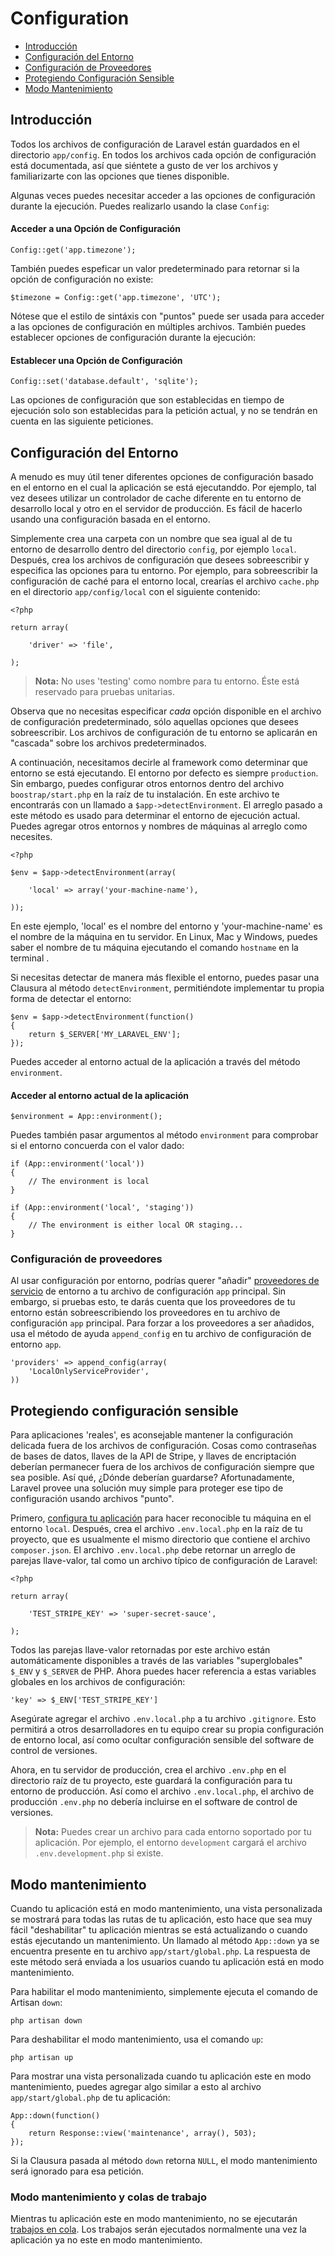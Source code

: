 # Configuration

- [Introducción](#introduction)
- [Configuración del Entorno](#environment-configuration)
- [Configuración de Proveedores](#provider-configuration)
- [Protegiendo Configuración Sensible](#protecting-sensitive-configuration)
- [Modo Mantenimiento](#maintenance-mode)

<a name="introduction"></a>
## Introducción

Todos los archivos de configuración de Laravel están guardados en el directorio `app/config`. En todos los archivos cada opción de configuración está documentada, así que siéntete a gusto de ver los archivos y familiarizarte con las opciones que tienes disponible.

Algunas veces puedes necesitar acceder a las opciones de configuración durante la ejecución. Puedes realizarlo usando la clase `Config`:

#### Acceder a una Opción de Configuración

	Config::get('app.timezone');

También puedes espeficar un valor predeterminado para retornar si la opción de configuración no existe:

	$timezone = Config::get('app.timezone', 'UTC');

Nótese que el estilo de sintáxis con "puntos" puede ser usada para acceder a las opciones de configuración en múltiples archivos. También puedes establecer opciones de configuración durante la ejecución:

#### Establecer una Opción de Configuración

	Config::set('database.default', 'sqlite');

Las opciones de configuración que son establecidas en tiempo de ejecución solo son establecidas para la petición actual, y no se tendrán en cuenta en las siguiente peticiones.

<a name="environment-configuration"></a>
## Configuración del Entorno

A menudo es muy útil tener diferentes opciones de configuración basado en el entorno en el cual la aplicación se está ejecutanddo. Por ejemplo, tal vez desees utilizar un controlador de cache diferente en tu entorno de desarrollo local y otro en el servidor de producción. Es fácil de hacerlo usando una configuración basada en el entorno.

Simplemente crea una carpeta con un nombre que sea igual al de tu entorno de desarrollo dentro del directorio `config`, por ejemplo `local`. Después, crea los archivos de configuración que desees sobreescribir y especifica las opciones para tu entorno. Por ejemplo, para sobreescribir la configuración de caché para el entorno local, crearías el archivo `cache.php` en el directorio `app/config/local` con el siguiente contenido:

	<?php

	return array(

		'driver' => 'file',

	);

> **Nota:** No uses 'testing' como nombre para tu entorno. Éste está reservado para pruebas unitarias.

Observa que no necesitas especificar _cada_ opción disponible en el archivo de configuración predeterminado, sólo aquellas opciones que desees sobreescribir. Los archivos de configuración de tu entorno se aplicarán en "cascada" sobre los archivos predeterminados.

A continuación, necesitamos decirle al framework como determinar que entorno se está ejecutando. El entorno por defecto es siempre `production`. Sin embargo, puedes configurar otros entornos dentro del archivo `boostrap/start.php` en la raíz de tu instalación. En este archivo te encontrarás con un llamado a `$app->detectEnvironment`. El arreglo pasado a este método es usado para determinar el entorno de ejecución actual. Puedes agregar otros entornos y nombres de máquinas al arreglo como necesites.

    <?php

    $env = $app->detectEnvironment(array(

        'local' => array('your-machine-name'),

    ));

En este ejemplo, 'local' es el nombre del entorno y 'your-machine-name' es el nombre de la máquina en tu servidor. En Linux, Mac y Windows, puedes saber el nombre de tu máquina ejecutando el comando `hostname` en la terminal .

Si necesitas detectar de manera más flexible el entorno, puedes pasar una Clausura al método `detectEnvironment`, permitiéndote implementar tu propia forma de detectar el entorno:

	$env = $app->detectEnvironment(function()
	{
		return $_SERVER['MY_LARAVEL_ENV'];
	});

Puedes acceder al entorno actual de la aplicación a través del método `environment`.

#### Acceder al entorno actual de la aplicación

	$environment = App::environment();

Puedes también pasar argumentos al método `environment` para comprobar si el entorno concuerda con el valor dado:

	if (App::environment('local'))
	{
		// The environment is local
	}

	if (App::environment('local', 'staging'))
	{
		// The environment is either local OR staging...
	}

<a name="provider-configuration"></a>
### Configuración de proveedores

Al usar configuración por entorno, podrías querer "añadir" [proveedores de servicio](/4.1/ioc#service-providers) de entorno a tu archivo de configuración `app` principal. Sin embargo, si pruebas esto, te darás cuenta que los proveedores de tu entorno están sobreescribiendo los proveedores en tu archivo de configuración `app` principal. Para forzar a los proveedores a ser añadidos, usa el método de ayuda `append_config` en tu archivo de configuración de entorno `app`.

	'providers' => append_config(array(
		'LocalOnlyServiceProvider',
	))

<a name="protecting-sensitive-configuration"></a>
## Protegiendo configuración sensible

Para aplicaciones 'reales', es aconsejable mantener la configuración delicada fuera de los archivos de configuración. Cosas como contraseñas de bases de datos, llaves de la API de Stripe, y llaves de encriptación deberían permanecer fuera de los archivos de configuración siempre que sea posible. Así qué, ¿Dónde deberían guardarse? Afortunadamente, Laravel provee una solución muy simple para proteger ese tipo de configuración usando archivos "punto".<!-- TODO "dot" -->

Primero, [configura tu aplicación](/4.1/configuration#environment-configuration) para hacer reconocible tu máquina en el entorno `local`. Después, crea el archivo `.env.local.php` en la raíz de tu proyecto, que es usualmente el mismo directorio que contiene el archivo `composer.json`. El archivo `.env.local.php` debe retornar un arreglo de parejas llave-valor, tal como un archivo típico de configuración de Laravel:

	<?php

	return array(

		'TEST_STRIPE_KEY' => 'super-secret-sauce',

	);

Todos las parejas llave-valor retornadas por este archivo están automáticamente disponibles a través de las variables "superglobales" `$_ENV` y `$_SERVER` de PHP. Ahora puedes hacer referencia a estas variables globales en los archivos de configuración:

	'key' => $_ENV['TEST_STRIPE_KEY']

Asegúrate agregar el archivo `.env.local.php` a tu archivo `.gitignore`. Esto permitirá a otros desarrolladores en tu equipo crear su propia configuración de entorno local, así como ocultar configuración sensible del software de control de versiones.

Ahora, en tu servidor de producción, crea el archivo `.env.php` en el directorio raíz de tu proyecto, este guardará la configuración para tu entorno de producción. Así como el archivo `.env.local.php`, el archivo de producción `.env.php` no debería incluirse en el software de control de versiones.

> **Nota:** Puedes crear un archivo para cada entorno soportado por tu aplicación. Por ejemplo, el entorno `development` cargará el archivo `.env.development.php` si existe.

<a name="maintenance-mode"></a>
## Modo mantenimiento

Cuando tu aplicación está en modo mantenimiento, una vista personalizada se mostrará para todas las rutas de tu aplicación, esto hace que sea muy fácil "deshabilitar" tu aplicación mientras se está actualizando o cuando estás ejecutando un mantenimiento. Un llamado al método `App::down` ya se encuentra presente en tu archivo `app/start/global.php`. La respuesta de este método será enviada a los usuarios cuando tu aplicación está en modo mantenimiento.

Para habilitar el modo mantenimiento, simplemente ejecuta el comando de Artisan `down`:

	php artisan down

Para deshabilitar el modo mantenimiento, usa el comando `up`:

	php artisan up

Para mostrar una vista personalizada cuando tu aplicación este en modo mantenimiento, puedes agregar algo similar a esto al archivo `app/start/global.php` de tu aplicación:

	App::down(function()
	{
		return Response::view('maintenance', array(), 503);
	});

Si la Clausura pasada al método `down` retorna `NULL`, el modo mantenimiento será ignorado para esa petición.

### Modo mantenimiento y colas de trabajo

Mientras tu aplicación este en modo mantenimiento, no se ejecutarán [trabajos en cola](/4.1/queues). Los trabajos serán ejecutados normalmente una vez la aplicación ya no este en modo mantenimiento.
